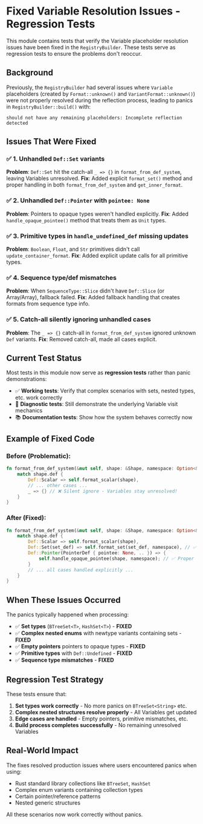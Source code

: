 # Fixed Variable Resolution Issues - Regression Tests

This module contains tests that verify the Variable placeholder resolution issues have been fixed in the `RegistryBuilder`. These tests serve as regression tests to ensure the problems don't reoccur.

## Background

Previously, the `RegistryBuilder` had several issues where `Variable` placeholders (created by `Format::unknown()` and `VariantFormat::unknown()`) were not properly resolved during the reflection process, leading to panics in `RegistryBuilder::build()` with:

```
should not have any remaining placeholders: Incomplete reflection detected
```

## Issues That Were Fixed

### ✅ 1. Unhandled `Def::Set` variants
**Problem**: `Def::Set` hit the catch-all `_ => {}` in `format_from_def_system`, leaving Variables unresolved.
**Fix**: Added explicit `format_set()` method and proper handling in both `format_from_def_system` and `get_inner_format`.

### ✅ 2. Unhandled `Def::Pointer` with `pointee: None`
**Problem**: Pointers to opaque types weren't handled explicitly.
**Fix**: Added `handle_opaque_pointee()` method that treats them as `Unit` types.

### ✅ 3. Primitive types in `handle_undefined_def` missing updates
**Problem**: `Boolean`, `Float`, and `Str` primitives didn't call `update_container_format`.
**Fix**: Added explicit update calls for all primitive types.

### ✅ 4. Sequence type/def mismatches
**Problem**: When `SequenceType::Slice` didn't have `Def::Slice` (or Array/Array), fallback failed.
**Fix**: Added fallback handling that creates formats from sequence type info.

### ✅ 5. Catch-all silently ignoring unhandled cases
**Problem**: The `_ => {}` catch-all in `format_from_def_system` ignored unknown `Def` variants.
**Fix**: Removed catch-all, made all cases explicit.

## Current Test Status

Most tests in this module now serve as **regression tests** rather than panic demonstrations:

- ✅ **Working tests**: Verify that complex scenarios with sets, nested types, etc. work correctly
- 🔧 **Diagnostic tests**: Still demonstrate the underlying Variable visit mechanics
- 📚 **Documentation tests**: Show how the system behaves correctly now

## Example of Fixed Code

### Before (Problematic):
```rust
fn format_from_def_system(&mut self, shape: &Shape, namespace: Option<&str>) {
    match shape.def {
        Def::Scalar => self.format_scalar(shape),
        // ... other cases ...
        _ => {} // ❌ Silent ignore - Variables stay unresolved!
    }
}
```

### After (Fixed):
```rust
fn format_from_def_system(&mut self, shape: &Shape, namespace: Option<&str>) {
    match shape.def {
        Def::Scalar => self.format_scalar(shape),
        Def::Set(set_def) => self.format_set(set_def, namespace), // ✅ Proper handling
        Def::Pointer(PointerDef { pointee: None, .. }) => {
            self.handle_opaque_pointee(shape, namespace); // ✅ Proper handling
        }
        // ... all cases handled explicitly ...
    }
}
```

## When These Issues Occurred

The panics typically happened when processing:
- ✅ **Set types** (`BTreeSet<T>`, `HashSet<T>`) - **FIXED**
- ✅ **Complex nested enums** with newtype variants containing sets - **FIXED**
- ✅ **Empty pointers** pointers to opaque types - **FIXED**
- ✅ **Primitive types** with `Def::Undefined` - **FIXED**
- ✅ **Sequence type mismatches** - **FIXED**

## Regression Test Strategy

These tests ensure that:
1. **Set types work correctly** - No more panics on `BTreeSet<String>` etc.
2. **Complex nested structures resolve properly** - All Variables get updated
3. **Edge cases are handled** - Empty pointers, primitive mismatches, etc.
4. **Build process completes successfully** - No remaining unresolved Variables

## Real-World Impact

The fixes resolved production issues where users encountered panics when using:
- Rust standard library collections like `BTreeSet`, `HashSet`
- Complex enum variants containing collection types
- Certain pointer/reference patterns
- Nested generic structures

All these scenarios now work correctly without panics.
